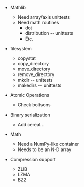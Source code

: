 - Mathlib
    - Need array/axis unittests
    - Need math routines
        - dot
        - distribution -- unittests
        - Etc.

- filesystem
    - copystat
    - copy_directory
    - move_directory
    - remove_directory
    - mkdir -- unitests
    - makedirs -- unittests

- Atomic Operations
    - Check boltsons

- Binary serialization
    - Add cereal...

- Math
    - Need a NumPy-like container
    - Needs to be an N-D array

- Compression support
    - ZLIB
    - LZMA
    - BZ2
